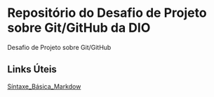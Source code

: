 # Repositório do Desafio de Projeto sobre Git/GitHub da DIO
Desafio de Projeto sobre Git/GitHub


## Links Úteis
[Síntaxe_Básica_Markdow](https://www.markdownguide.org/basic-syntax)
